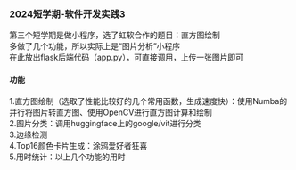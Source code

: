 ### 2024短学期-软件开发实践3

第三个短学期是做小程序，选了虹软合作的题目：直方图绘制 <br />
多做了几个功能，所以实际上是“图片分析”小程序 <br />
在此放出flask后端代码（app.py），可直接调用，上传一张图片即可 <br />

#### 功能

1.直方图绘制（选取了性能比较好的几个常用函数，生成速度快）：使用Numba的并行将图片转直方图、使用OpenCV进行直方图计算和绘制 <br />
2.图片分类：调用huggingface上的google/vit进行分类 <br />
3.边缘检测 <br />
4.Top16颜色卡片生成：涂鸦爱好者狂喜 <br />
5.用时统计：以上几个功能的用时 <br />

